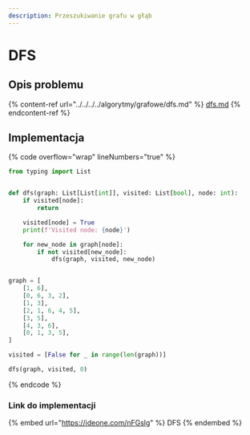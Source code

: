```yaml
---
description: Przeszukiwanie grafu w głąb
---
```


# DFS

## Opis problemu

{% content-ref url="../../../../algorytmy/grafowe/dfs.md" %}
[dfs.md](../../../../algorytmy/grafowe/dfs.md)
{% endcontent-ref %}

## Implementacja

{% code overflow="wrap" lineNumbers="true" %}
```python
from typing import List


def dfs(graph: List[List[int]], visited: List[bool], node: int):
    if visited[node]:
        return

    visited[node] = True
    print(f'Visited node: {node}')

    for new_node in graph[node]:
        if not visited[new_node]:
            dfs(graph, visited, new_node)


graph = [
	[1, 6],
	[0, 6, 3, 2],
	[1, 3],
	[2, 1, 6, 4, 5],
	[3, 5],
	[4, 3, 6],
	[0, 1, 3, 5],
]

visited = [False for _ in range(len(graph))]

dfs(graph, visited, 0)
```
{% endcode %}

### Link do implementacji

{% embed url="https://ideone.com/nFGslg" %}
DFS
{% endembed %}
